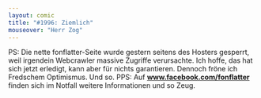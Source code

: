 ```yaml
---
layout: comic
title: "#1996: Ziemlich"
mouseover: "Herr Zog"
---
```

PS:
Die nette fonflatter-Seite wurde gestern seitens des Hosters gesperrt, weil irgendein Webcrawler massive Zugriffe verursachte. Ich hoffe, das hat sich jetzt erledigt, kann aber für nichts garantieren.
Dennoch fröne ich Fredschem Optimismus.
Und so.
PPS: 
Auf <a href="http://www.facebook.com/fonflatter"><strong>www.facebook.com/fonflatter</strong></a> finden sich im Notfall weitere Informationen und so Zeug.
